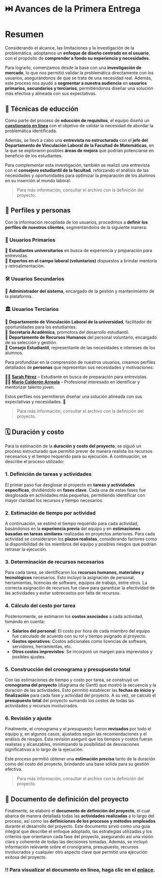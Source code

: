 # ⏭️ Avances de la Primera Entrega

# Resumen

Considerando el alcance, las limitaciones y la investigación de la problemática, adoptamos un **enfoque de diseño centrado en el usuario**, con el propósito de **comprender a fondo su experiencia y necesidades**.  

Para lograrlo, comenzamos desde la base con una **investigación de mercado**, lo que nos permitió validar la problemática directamente con los usuarios, asegurándonos de que se trata de una necesidad real. Además, este proceso nos ayudó a **segmentar a nuestra audiencia** en **usuarios primarios, secundarios y terciarios**, permitiéndonos diseñar una solución más efectiva y alineada con sus expectativas.

## 📝 Técnicas de educción

Como parte del proceso de **educción de requisitos**, el equipo diseñó un **[cuestionario en línea](https://docs.google.com/forms/d/e/1FAIpQLSc_Ku3-tCvqvPpkzKZcjI32ZFmvPUVgk7o29VuWmJKL3Fgt-Q/viewform)** con el objetivo de validar la necesidad de abordar la problemática identificada. 

Además, se llevó a cabo una **entrevista no estructurada** con el **jefe del Departamento de Vinculación Laboral de la Facultad de Matemáticas**, en la que se exploraron posibles **áreas de mejora** que podrían potenciarse en beneficio de los estudiantes.  

Para complementar esta investigación, también se realizó una entrevista con el **consejero estudiantil de la facultad**, reforzando el análisis de las necesidades y oportunidades para optimizar la preparación de los alumnos en su inserción al mundo laboral.

>Para más información, consultar el archivo con la definición del proyecto.
>

## 👨 Perfiles y personas 

Con la información recopilada de los usuarios, procedimos a **definir los perfiles de nuestros clientes**, segmentándolos de la siguiente manera:  

### 👤 **Usuarios Primarios**  
🔹 **Estudiantes universitarios** en busca de experiencia y preparación para entrevistas.  
🔹 **Expertos en el campo laboral (voluntarios)** dispuestos a brindar mentoría y retroalimentación.  

### 🛠 **Usuarios Secundarios**  
🔹 **Administrador del sistema**, encargado de la gestión y mantenimiento de la plataforma.  

### 🏛 **Usuarios Terciarios**  
🔹 **Departamento de Vinculación Laboral de la universidad**, facilitador de oportunidades para los estudiantes.  
🔹 **Secretaría Académica**, promotora del desarrollo estudiantil.  
🔹 **Departamento de Recursos Humanos** del personal voluntario, encargado de su selección y gestión.  
🔹 **Consejo Estudiantil**, representante de las necesidades e intereses de los alumnos.  

Para profundizar en la comprensión de nuestros usuarios, creamos perfiles detallados de **personas** que representan sus necesidades y motivaciones:  

👩‍🎓 **[Sarah Pérez](https://userforge.com/view/-OJKBtkWCO5PXXcJw9SF)** – Estudiante en busca de preparación para entrevistas.  
👨‍💼 **[Mario Calderón Arreola](https://userforge.com/view/-OKe9Z1mtmELGu2NmU9m)** – Profesional interesado en identificar y mentorizar talento joven.  

Estos perfiles nos permitieron diseñar una solución alineada con sus expectativas y necesidades. 🚀

>Para más información, consultar el archivo con la definición del proyecto.
>

## 🗓️ Duración y costo

Para la estimación de la **duración y costo del proyecto**, se siguió un proceso estructurado que permitió prever de manera realista los recursos necesarios y el tiempo requerido para su ejecución. A continuación, se describe el proceso utilizado:

### 1. **Definición de tareas y actividades**
   El primer paso fue desglosar el proyecto en **tareas y actividades específicas**, dividiéndolo en **fases clave**. Cada una de estas fases fue desglosada en actividades más pequeñas, permitiendo identificar con mayor claridad los recursos y tiempo necesarios.

### 2. **Estimación de tiempo por actividad**
   A continuación, se estimó el tiempo requerido para cada actividad, basándonos en la **experiencia previa** del equipo y en **estimaciones basadas en tareas similares** realizadas en proyectos anteriores. Para cada actividad se consideraron los **plazos realistas**, considerando factores como la disponibilidad de los miembros del equipo y posibles riesgos que podrían retrasar la ejecución.

### 3. **Determinación de recursos necesarios**
   Para cada tarea, se identificaron los **recursos humanos, materiales y tecnológicos** necesarios. Esto incluyó la asignación de personal, herramientas, licencias de software, equipos de trabajo, entre otros. La correcta asignación de recursos fue clave para garantizar la efectividad de las actividades y evitar sobrecostos por falta de recursos.

### 4. **Cálculo del costo por tarea**
   Posteriormente, se estimaron los **costos asociados** a cada actividad, tomando en cuenta:
   - **Salarios del personal**: El costo por hora de cada miembro del equipo fue calculado de acuerdo con su rol y tiempo asignado al proyecto.
   - **Gastos operativos**: Costos adicionales como licencias de software, servidores, herramientas, etc.
   - **Otros costos imprevistos**: Se incorporó un margen para imprevistos y posibles ajustes.

### 5. **Construcción del cronograma y presupuesto total**
   Con las estimaciones de tiempo y costo por tarea, se construyó un **cronograma del proyecto** (diagrama de Gantt) que mostró la secuencia y la duración de las actividades. Esto permitió establecer las **fechas de inicio y finalización** para cada fase y actividad del proyecto. A su vez, se calculó el **presupuesto total** del proyecto sumando los costos de todas las actividades y recursos involucrados.

### 6. **Revisión y ajuste**
   Finalmente, el cronograma y el presupuesto fueron **revisados** por todo el equipo y, en algunos casos, ajustados según las recomendaciones y el análisis de riesgos. Esta revisión aseguró que los tiempos y costos fueran realistas y alcanzables, minimizando la posibilidad de desviaciones significativas a lo largo de la ejecución.

Este proceso permitió obtener una **estimación precisa** tanto de la duración como del costo del proyecto, brindando una base sólida para su gestión efectiva.

>Para más información, consultar el archivo con la definición del proyecto.
>

## 📄 Documento de definición del proyecto

Finalmente, se elaboró el **documento de definición del proyecto**, el cual abarca de manera detallada todas las **actividades realizadas** a lo largo del proceso, así como las **definiciones de los procesos y métodos empleados** durante el desarrollo del proyecto. Este documento sirvió como una guía integral que describe el enfoque adoptado, las estrategias utilizadas y los criterios que orientaron cada fase del proyecto, asegurando así una visión clara y coherente de todas las decisiones tomadas. Además, se incluyó información relevante sobre el cronograma, presupuesto, recursos involucrados y cualquier otro aspecto clave que permitió una ejecución exitosa del proyecto.

### ‼️ Para visualizar el documento en línea, haga clic en el [enlace](https://docs.google.com/document/d/16Dn9RTaE3igpE8eJGxdp67qsOVqovH4h/edit?usp=sharing&ouid=103342295443417615906&rtpof=true&sd=true).
